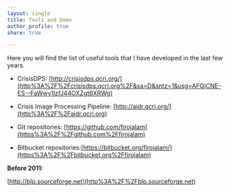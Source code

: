 ```yaml
---
layout: single
title: Tools and Demo
author_profile: true
share: true

---
```

Here you will find the list of useful tools that I have developed in the last few years.

*   CrisisDPS: [http://crisisdps.qcri.org/](http%3A%2F%2Fcrisisdps.qcri.org%2F&sa=D&sntz=1&usg=AFQjCNE-ES--FaWwy1lzfJ44OXZgt6XRWg)
    
*   Crisis Image Processing Pipeline: [http://aidr.qcri.org/](http%3A%2F%2Faidr.qcri.org)
    
*   Git repositories: [https://github.com/firojalam](https%3A%2F%2Fgithub.com%2Ffirojalam)
    
*   Bitbucket repositories:[https://bitbucket.org/firojalam/](https%3A%2F%2Fbitbucket.org%2Ffirojalam)
    

**Before 2011:**

[http://blp.sourceforge.net](http%3A%2F%2Fblp.sourceforge.net)

